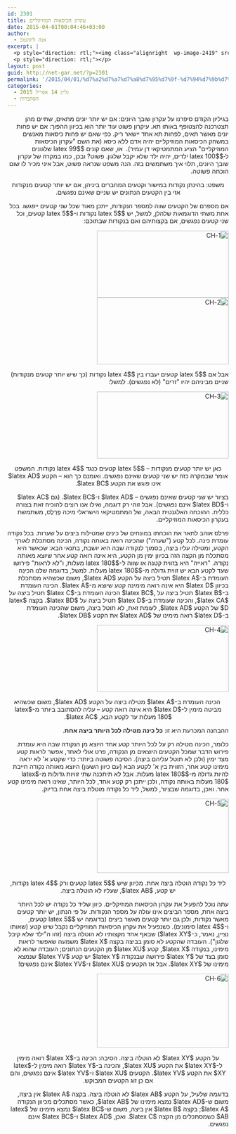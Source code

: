 ```yaml
---
id: 2301
title: עקרון הכיסאות המוזיקליים
date: 2015-04-01T00:04:46+03:00
author:
  - אנה ליזהטוב
excerpt: |
  <p style="direction: rtl;"><img class="alignright  wp-image-2419" src="http://net-gar.net/wp-content/uploads/2015/03/Il_salone_è_mobile_color_chairs-300x187.jpg" alt="Il_salone_è_mobile_color_chairs" width="139" height="87" />בעולמנו זה כולם רוצים להשתדך: נשים לגברים, גברים לנשים, דיירים לדירות. אלא שלפעמים אין מספיק איברים בצד אחד של השידוך - אין מספיק גברים בכפר, או אין מספיק דירות במדינה. מה עושים אז? מוכיחים בעזרת העיקרון הזה משפטים מתמטיים. במאמר הזה ניתן דוגמה יפה, הוכחה של מיכה פרלס, מתמטיקאי ירושלמי.</p>
  <p style="direction: rtl;"></p>
layout: post
guid: http://net-gar.net/?p=2301
permalink: '/2015/04/01/%d7%a2%d7%a7%d7%a8%d7%95%d7%9f-%d7%94%d7%9b%d7%99%d7%a1%d7%90%d7%95%d7%aa-%d7%94%d7%9e%d7%95%d7%96%d7%99%d7%a7%d7%9c%d7%99%d7%99%d7%9d/'
categories:
  - גליון 14 אפריל 2015
  - הסתברות
---
```

<p style="direction: rtl;">
  בגיליון הקודם סיפרנו על עקרון שובך היונים: אם יש יותר יונים מתאים, שתיים מהן תצטרכנה להצטופף באותו תא. עיקרון פשוט עוד יותר הוא בכיוון ההפוך: אם יש פחות יונים מאשר תאים, לפחות תא אחד יישאר ריק. כפי שאם יש פחות כיסאות מאנשים במשחק הכיסאות המוזיקליים יהיה אדם ללא כיסא (את השם "עקרון הכיסאות המוזיקליים" הציע המתמטיקאי דן עמיר).  או, שאם קונים $latex 99$ שלגונים ל-ִ$latex 100$ ילדים, יהיה ילד שלא יקבל שלגון. פשוט? ובכן, כמו במקרה של עקרון שובך היונים, תלוי איך משתמשים בזה. הנה משפט שנראה פשוט, אבל איני מכיר לו שום הוכחה פשוטה.
</p>

<p style="direction: rtl; text-align: center;">
  משפט: בהינתן נקודות במישור וקטעים המחברים ביניהן, אם יש יותר קטעים מנקודות אזי בין הקטעים הנתונים יש שניים שאינם נפגשים.
</p>

<p style="direction: rtl;">
  אם מספרם של הקטעים שווה למספר הנקודות, ייתכן מאוד שכל שני קטעים ייפגשו. בכל אחת משתי הדוגמאות שלהלן, למשל, יש $latex 5$ נקודות ו-$latex 5$ קטעים, וכל שני קטעים נפגשים, אם בקצותיהם ואם בנקודות שבתוכם:
</p>

<p style="direction: rtl;">
  <img class="aligncenter size-medium wp-image-2312" src="http://net-gar.net/wp-content/uploads/2015/03/1-CH-300x152.png" alt="1-CH" width="300" height="152" /> <img class="aligncenter size-medium wp-image-2313" src="http://net-gar.net/wp-content/uploads/2015/03/2-CH-300x152.png" alt="2-CH" width="300" height="152" />
</p>

<p style="direction: rtl;">
  אבל אם $latex 5$ קטעים יעברו בין $latex 4$ נקודות (כך שיש יותר קטעים מנקודות) שניים מביניהם יהיו "זרים" (לא נפגשים). למשל:
</p>

<p style="direction: rtl;">
  <img class="aligncenter size-medium wp-image-2315" src="http://net-gar.net/wp-content/uploads/2015/03/3-CH-300x152.png" alt="3-CH" width="300" height="152" />
</p>

<p style="direction: rtl; text-align: center;">
  כאן יש יותר קטעים מנקודות – $latex 5$ קטעים כנגד $latex 4$ נקודות. המשפט אומר שבמקרה כזה יש שני קטעים שאינם נפגשים. ואומנם כך הוא – הקטע $latex AD$ אינו פוגש את הקטע $latex BC$.
</p>

<p style="direction: rtl;">
  בציור יש שני קטעים שאינם נפגשים – $latex AD$ ו-$latex BC$. (גם $latex AC$ ו-$latex BD$ אינם נפגשים). אבל זוהי רק דוגמה, ואילו אנו רוצים להוכיח זאת בצורה כללית. ההוכחה האלגנטית הבאה, של המתמטיקאי הישראלי מיכה פֶּרְלֶס, משתמשת בעקרון הכיסאות המוזיקליים.
</p>

<p style="direction: rtl;">
  פרלס אוהב לתאר את הוכחתו במונחים של כינים שמטילות ביצים על שערות. בכל נקודה עומדת כינה. לכל קטע ("שערה") שהכינה רואה באותה נקודה, הכינה מסתכלת לאורך הקטע, ומטילה עליו ביצה, בסמוך לנקודה שבה היא יושבת, בתנאי הבא: שכאשר היא מסתכלת מן הקצה הזה בכיוון ימין מן הקטע, היא אינה רואה קטע אחר שיוצא מאותה נקודה. "ראייה" היא בזווית קטנה או שווה ל-$latex 180$ מעלות, ו"לא לראות" פירושו שעד לקטע הבא יש זווית גדולה מ-$latex 180$ מעלות. למשל, בדוגמה שלנו הכינה העומדת ב-$latex A$ תטיל ביצה על הקטע $latex AD$, משום שכשהיא מסתכלת בכיוון $latex D$ היא אינה רואה מימינה קטע שיוצא מ-$latex A$. הכינה העומדת ב-$latex B$ תטיל ביצה על ,$latex BC$ הכינה העומדת ב-$latex C$ תטיל ביצה על $latex CA$, והכינה שעומדת ב-$latex D$ תטיל ביצה על $latex BD$. בקצה $latex D$ של הקטע $latex AD$, לעומת זאת, לא תוטל ביצה, משום שהכינה העומדת ב-$latex D$ רואה מימינו של $latex AD$ את הקטע $latex DB$.
</p>

<p style="direction: rtl;">
  <img class="aligncenter size-medium wp-image-2318" src="http://net-gar.net/wp-content/uploads/2015/03/4-CH-300x152.png" alt="4-CH" width="300" height="152" />
</p>

<p style="direction: rtl; text-align: center;">
   הכינה העומדת ב-$latex A$ מטילה ביצה על הקטע $latex AD$, משום שכשהיא מביטה מימין ל-$latex D$ היא אינה רואה קטע – עליה להסתובב ביותר מ-$latex 180$ מעלות עד לקטע הבא, $latex AC$.
</p>

<p style="direction: rtl;">
  ההבחנה המכרעת היא זו: <strong>כל כינה מטילה לכל היותר ביצה אחת</strong>.
</p>

<p style="direction: rtl;">
  כלומר, הכינה מטילה רק על לכל היותר קטע אחד היוצא מן הנקודה שבה היא עומדת. פירוש הדבר שמכל הקטעים היוצאים מן הנקודה, פרט אולי לאחד, אפשר לראות קטע מצד ימין (ולכן לא תוטל עליהם ביצה). הסיבה פשוטה ביותר: כדי שקטע א' לא יראה מימינו קטע אחר, הזווית בין א' לקטע הבא (עם כיוון השעון) היוצא מאותה נקודה חייבת להיות גדולה מ-$latex 180$ מעלות. אבל לא תיתכנה שתי זוויות גדולות מ-$latex 180$ מעלות באותה נקודה, ולכן ייתכן רק קטע אחד, לכל היותר, שאינו רואה מימינו קטע אחר. ואכן, בדוגמה שבציור, למשל, ליד כל נקודה מוטלת ביצה אחת בדיוק.
</p>

<p style="direction: rtl;">
  <img class="aligncenter size-medium wp-image-2319" src="http://net-gar.net/wp-content/uploads/2015/03/5-CH-300x169.png" alt="5-CH" width="300" height="169" />
</p>

<p style="direction: rtl; text-align: center;">
  ליד כל נקודה הוטלה ביצה אחת. מכיוון שיש $latex 5$ קטעים ורק $latex 4$ נקודות, יש קטע, $latex AB$, שעליו לא הוטלה ביצה.
</p>

<p style="direction: rtl;">
  עתה נוכל להפעיל את עקרון הכיסאות המוזיקליים. כיוון שליד כל נקודה יש לכל היותר ביצה אחת, מספר הביצים אינו עולה על מספר הנקודות. על פי הנתון, יש יותר קטעים מאשר נקודות, ולכן גם יותר קטעים מאשר ביצים (בדוגמה יש $latex 5$ קטעים, ו-$latex 4$ סימונים). כשנפעיל את עקרון הכיסאות המוזיקליים נקבל שיש קטע (שאותו נציין, נאמר, כ-$latex XY$) שבאף אחד מקצותיו לא הוטלה ביצה (זהו ה"ילד שלא קיבל שלגון"). העובדה שהקטע לא סומן בביצה בקצה $latex X$ משמעה שאפשר לראות מימינו, בנקודה $latex X$, קטע $latex XU$ מן הקטעים הנתונים; העובדה שהוא לא סומן בצד של $latex Y$ פירושה שבנקודה $latex Y$ יש קטע $latex YV$ שנמצא מימינו של $latex XY$. אבל אז הקטעים $latex XU$ ו-$latex YV$ אינם נפגשים!
</p>

<p style="direction: rtl;">
  <img class="aligncenter size-medium wp-image-2320" src="http://net-gar.net/wp-content/uploads/2015/03/6-CH-300x169.png" alt="6-CH" width="300" height="169" />
</p>

<p style="direction: rtl; text-align: center;">
  על הקטע $latex XY$ לא הוטלה ביצה. הסיבה: הכינה ב-$latex X$ רואה מימין ל-$latex XY$ את הקטע $latex XU$, והכינה ב-$latex Y$ רואה מימין ל-$latex XY$ את הקטע $latex YV$. הקטעים $latex XU$ ו-$latex YV$ אינם נפגשים, והם אם כן זוג הקטעים המבוקש.
</p>

<p style="direction: rtl;">
  בדוגמה שלעיל, על הקטע $latex AB$ לא הוטלה ביצה. בקצה $latex A$ אין ביצה, משום ש-$latex AD$ נמצא מימינו של $latex AB$, כאשר מסתכלים מכיוון הנקודה $latex A$; בקצה $latex B$ אין ביצה, משום ש-$latex BC$ נמצא מימינו של $latex AB$ כשמסתכלים מן הקצה $latex C$. ואכן, $latex AD$ ו-$latex BC$ אינם נפגשים.
</p>